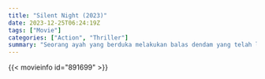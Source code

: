 ```yaml
---
title: "Silent Night (2023)"
date: 2023-12-25T06:24:19Z
tags: ["Movie"]
categories: ["Action", "Thriller"]
summary: "Seorang ayah yang berduka melakukan balas dendam yang telah lama ditunggu-tunggu terhadap geng kejam di Malam Natal."
---
```


<mux-player stream-type="on-demand"
src="https://kp3d-my.sharepoint.com/personal/ryoo_kp3d_onmicrosoft_com/_layouts/15/download.aspx?share=EaVmCHq0HE1Jh4dMyDw2wmMBbNXtXb_xchijlea2uprLdA" prefer-playback="mse" controls>

</mux-player>


{{< movieinfo id="891699" >}}

<script src="https://cdn.jsdelivr.net/npm/@mux/mux-player"></script>

 <script type="application/ld+json ">
{
"@context": "https://schema.org/",
"@type": "VideoObject",
"name": "Silent Night (2023)",
"contentUrl": "https://stream.mux.com/uojQi3DpxTan6J7JBbWAzrBf01lIFVGRNmg7DmRpPvZc.m3u8",
"thumbnailUrl": "https://www.themoviedb.org/t/p/original/9eSoJrj8LkbUzuPSJzgSXWKexKj.jpg?width=314&fit_mode=preserve&time=25",
"uploadDate": "2023-12-25T06:24:19Z",
}

</script>
